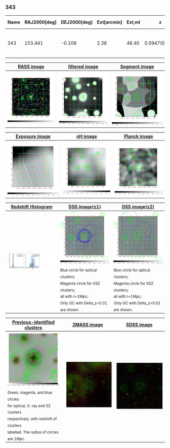 <div STYLE="page-break-after: always;"></div>

### 343

|Name|RAJ2000[deg]|DEJ2000[deg] |Ext[arcmin]| Ext,ml | z | z_src| C|GC(XSZ,Delta_z<0.01)| GC(OPT,Delta_z<0.01)|GC| R_sig[arcmin] | R500[arcmin] | R500[Mpc]| CRsig[c/s] | CR500[c/s] |L500[1E44 erg/s]|F500[1E-12 erg/s/cm^2]| M500[1E14 Msun]|Tx[keV]|Cnt_sig|Beta|Rc[arcmin]|Comment|Alias|
|---|---|---|---|---|---|------|---|--------|---------|----------|---|---|---|---|---|---|---|---|---|---|---|---|---|---|
|343| 153.441| -0.108| 2.38| 48.40| 0.0947(0.005)| z1, z_xsz| B| MCXC, Tar| A, N, RM, W| A, F20, MCXC, N, Tar, W| 8.312| 7.956| 0.839| 0.166(0.034)| 0.165(0.034)| 0.691(0.083)| 3.061(0.365)| 1.84(0.11)| 3.21(0.12)| 74.9| 0.848(-0.132+0.105)| 3.124(-0.759+0.590)| -| t086|

|[RASS image](../image/343/343_img.pdf)|[filtered image](../image/343/343_fil.pdf)|[Segment image](../image/343/343_seg.pdf)|
|-------------------|--------------------|-------------------|
| <img src="../image/343/343_img.png" width="300">  | <img src="../image/343/343_fil.png" width="300">   | <img src="../image/343/343_seg.png" width="300">  |

|[Exposure image](../image/343/343_mex.pdf)| [nH image](../image/343/343_nh.pdf)| [Planck image](../image/343/343_p.pdf)|
|-------------------|--------------------|-------------------|
|<img src="../image/343/343_mex.png" width="300">   | <img src="../image/343/343_nh.png" width="300">    | <img src="../image/343/343_p.png" width="300"> |

|[Redshift Histogram](../image/343/343_zg.pdf) | [DSS image(z1)](../image/343/343_dss_z1.pdf)      |  [DSS image(z2)](../image/343/343_dss_z2.pdf)    |
|-------------------|--------------------|-------------------|
|<img src="../image/343/343_zg.png" width="300"> |<img src="../image/343/343_dss_z1.png" width="300"> <sub><br>Blue circle for optical clusters; <br>Magenta circle for XSZ clusters; <br>all with r=1Mpc; <br>Only GC with Delta_z<0.01 are shown. </sub>| <img src="../image/343/343_dss_z2.png" width="300"><sub><br>Blue circle for optical clusters; <br>Magenta circle for XSZ clusters; <br>all with r=1Mpc; <br>Only GC with Delta_z<0.01 are shown. </sub> |

|[Previous-identified clusters](../image/343/343_gc.pdf) | [2MASS image](../image/343/343_2mass.pdf)      |[SDSS image](../image/343/343_sdss.pdf)   |
|-------------------|-------------------|-------------------|
|<img src=../image/343/343_gc.png width="300"> <br><sub>Green, magenta, and blue circles <br>for optical, X-ray and SZ clusters <br>respectively, with redshift of clusters <br>labelled. The radius of circles <br>are 1Mpc.</sub>|<img src="../image/343/343_2mass.png" width="300">  | <img src="../image/343/343_sdss.png" width="300">  |




